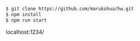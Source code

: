 ```sh
$ git clone https://github.com/marukohua/hw.git
$ npm install
$ npm run start
```

localhost:1234/
